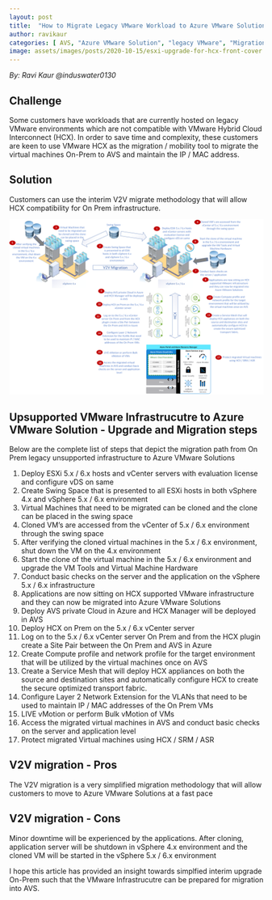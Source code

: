 ```yaml
---
layout: post
title:  "How to Migrate Legacy VMware Workload to Azure VMware Solutions"
author: ravikaur
categories: [ AVS, "Azure VMware Solution", "legacy VMware", "Migration", "V2V Migration", "Hybrid Cloud Interconnect", "HCX", "VMware 4.x to VMware 5.x", "VMware 4.x to VMware 6.x" ]
image: assets/images/posts/2020-10-15/esxi-upgrade-for-hcx-front-cover.png
---
```


*By: Ravi Kaur @induswater0130*

## Challenge

Some customers have workloads that are currently hosted on legacy VMware environments which are not compatible with VMware Hybrid Cloud Interconnect (HCX). In order to save time and complexity, these customers are keen to use VMware HCX as the migration / mobility tool to migrate the virtual machines On-Prem to AVS and maintain the IP / MAC address. 

## Solution

Customers can use the interim V2V migrate methodology that will allow HCX compatibility for On Prem infrastructure. 

![ESXi Upgrade for HCX](assets/images/posts/2020-10-15/esxi-upgrade-for-hcx.png)

## Upsupported VMware Infrastrucutre to Azure VMware Solution - Upgrade and Migration steps

Below are the complete list of steps that depict the migration path from On Prem legacy unsupported infrastructure to Azure VMware Solutions

1.	Deploy ESXi 5.x / 6.x hosts and vCenter servers with evaluation license and configure vDS on same
2.	Create Swing Space that is presented to all ESXi hosts in both vSphere 4.x and vSphere 5.x / 6.x environment
3.	Virtual Machines that need to be migrated can be cloned and the clone can be placed in the swing space
4.	Cloned VM’s are accessed from the vCenter of 5.x / 6.x environment through the swing space
5.	After verifying the  cloned virtual machines in the 5.x / 6.x  environment, shut down the VM on the 4.x environment
6.	Start the clone of the virtual machine in the 5.x / 6.x environment and upgrade the VM Tools and Virtual Machine Hardware
7.	Conduct basic checks on the server and the application on the vSphere 5.x / 6.x infrastructure 
8.	Applications are now sitting on HCX supported VMware infrastructure and they can now be migrated into Azure VMware Solutions  
9.	Deploy AVS private Cloud in Azure and HCX Manager will be deployed in AVS
10.	Deploy HCX on Prem on the 5.x / 6.x vCenter server
11.	Log on to the 5.x / 6.x vCenter server On Prem and from the HCX plugin create a Site Pair between the On Prem and AVS in Azure
12.	Create Compute profile and network profile for the target environment that will be utilized by the virtual machines once on AVS
13.	Create a Service Mesh that will deploy HCX appliances on both the source and destination sites and automatically configure HCX to create the secure optimized transport fabric.
14.	Configure Layer 2 Network Extension for the VLANs that need to be used to maintain IP / MAC addresses of the On Prem VMs  
15.	LIVE vMotion or perform Bulk vMotion of VMs
16.	Access the migrated virtual machines in AVS and conduct basic checks on the server and application level
17.	Protect migrated Virtual machines using HCX / SRM / ASR

## V2V migration - Pros

The V2V migration is a very simplified migration methodology that will allow customers to move to Azure VMware Solutions at a fast pace

## V2V migration - Cons

Minor downtime will be experienced by the applications. After cloning, application server will be shutdown in vSphere 4.x environment and the cloned VM will be started in the vSphere 5.x / 6.x environment

I hope this article has provided an insight towards simplfied interim upgrade On-Prem such that the VMware Infrastrucutre can be prepared for migration into AVS.